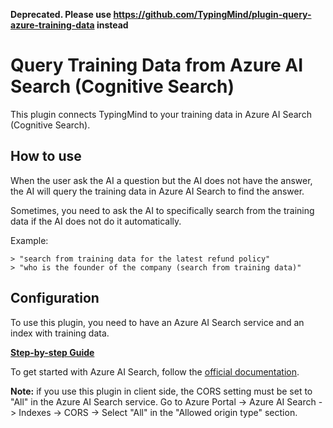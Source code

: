 **Deprecated. Please use https://github.com/TypingMind/plugin-query-azure-training-data instead**

# Query Training Data from Azure AI Search (Cognitive Search)

This plugin connects TypingMind to your training data in Azure AI Search (Cognitive Search).

## How to use

When the user ask the AI a question but the AI does not have the answer, the AI will query the training data in Azure AI Search to find the answer.

Sometimes, you need to ask the AI to specifically search from the training data if the AI does not do it automatically.

Example:

    > "search from training data for the latest refund policy"
    > "who is the founder of the company (search from training data)"

## Configuration

To use this plugin, you need to have an Azure AI Search service and an index with training data.

**[Step-by-step Guide](https://docs.typingmind.com/plugins/set-up-query-training-data-azure-ai-search)** 

To get started with Azure AI Search, follow the [official documentation](https://docs.microsoft.com/en-us/azure/search/search-what-is-azure-search).

**Note:** if you use this plugin in client side, the CORS setting must be set to "All" in the Azure AI Search service. Go to Azure Portal -> Azure AI Search -> Indexes -> CORS -> Select "All" in the "Allowed origin type" section.
